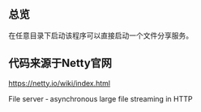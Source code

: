 ## 总览
在任意目录下启动该程序可以直接启动一个文件分享服务。

## 代码来源于Netty官网
https://netty.io/wiki/index.html

File server ‐ asynchronous large file streaming in HTTP
